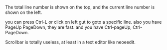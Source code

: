 The total line number is shown on the top,
and the current line number is shown on the left.

you can press Ctrl-L or click on left gut to goto a specific line.
also you have PageUp PageDown, they are fast.
and you have Ctrl-pageUp, Ctrl-PageDown.

Scrollbar is totally useless, at least in a text editor like neoeedit.
